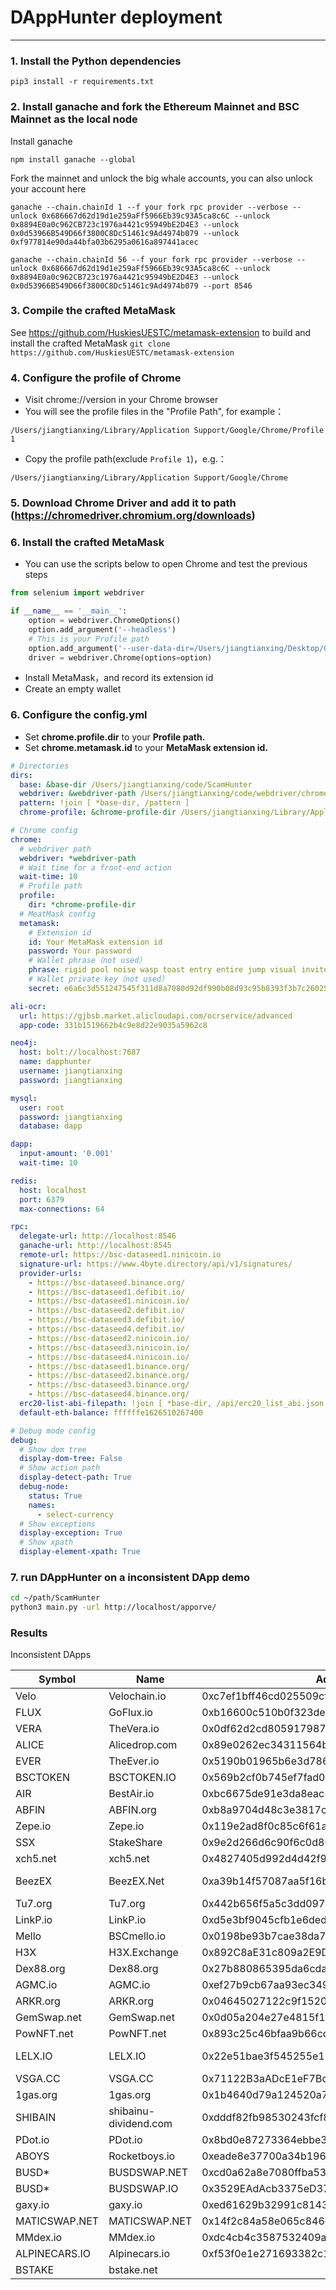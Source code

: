 # DAppHunter deployment

---

### 1. Install the Python dependencies
`pip3 install -r requirements.txt`

### 2. Install ganache and fork the Ethereum Mainnet and BSC Mainnet as the local node
Install ganache

`npm install ganache --global`

Fork the mainnet and unlock the big whale accounts, you can also unlock your account here

`ganache --chain.chainId 1 --f your fork rpc provider --verbose --unlock 0x686667d62d19d1e259aFf5966Eb39c93A5ca8c6C --unlock 0x8894E0a0c962CB723c1976a4421c95949bE2D4E3 --unlock 0x0d53966B549D66f3800C8Dc51461c9Ad4974b079 --unlock 0xf977814e90da44bfa03b6295a0616a897441acec`

`ganache --chain.chainId 56 --f your fork rpc provider --verbose --unlock 0x686667d62d19d1e259aFf5966Eb39c93A5ca8c6C --unlock 0x8894E0a0c962CB723c1976a4421c95949bE2D4E3 --unlock 0x0d53966B549D66f3800C8Dc51461c9Ad4974b079 --port 8546`

### 3. Compile the crafted MetaMask
See https://github.com/HuskiesUESTC/metamask-extension to build and install the crafted MetaMask
`git clone https://github.com/HuskiesUESTC/metamask-extension`

### 4. Configure the profile of Chrome

- Visit chrome://version in your Chrome browser
- You will see the profile files in the "Profile Path", for example：

```
/Users/jiangtianxing/Library/Application Support/Google/Chrome/Profile 1
```

- Copy the profile path(exclude `Profile 1`)，e.g.：

```
/Users/jiangtianxing/Library/Application Support/Google/Chrome
```

### 5. Download Chrome Driver and add it to path (https://chromedriver.chromium.org/downloads)

### 6. Install the crafted MetaMask

- You can use the scripts below to open Chrome and test the previous steps

```Python
from selenium import webdriver

if __name__ == '__main__':
    option = webdriver.ChromeOptions()
    option.add_argument('--headless')
    # This is your Profile path
    option.add_argument('--user-data-dir=/Users/jiangtianxing/Desktop/Chrome')
    driver = webdriver.Chrome(options=option)
```

- Install MetaMask，and record its extension id
- Create an empty wallet

### 6. Configure the config.yml

- Set **chrome.profile.dir** to your  **Profile path.**
- Set **chrome.metamask.id** to your **MetaMask extension id.**

```YAML
# Directories
dirs:
  base: &base-dir /Users/jiangtianxing/code/ScamHunter
  webdriver: &webdriver-path /Users/jiangtianxing/code/webdriver/chromedriver
  pattern: !join [ *base-dir, /pattern ]
  chrome-profile: &chrome-profile-dir /Users/jiangtianxing/Library/Application Support/Google/Chrome

# Chrome config 
chrome:
  # webdriver path
  webdriver: *webdriver-path
  # Wait time for a front-end action
  wait-time: 10
  # Profile path
  profile:
    dir: *chrome-profile-dir
  # MeatMask config
  metamask:
    # Extension id
    id: Your MetaMask extension id
    password: Your password
    # Wallet phrase（not used）
    phrase: rigid pool noise wasp toast entry entire jump visual invite avocado hotel
    # Wallet private key（not used）
    secret: e6a6c3d551247545f311d8a7080d92df990b08d93c95b8393f3b7c260252b2e2

ali-ocr:
  url: https://gjbsb.market.alicloudapi.com/ocrservice/advanced
  app-code: 331b1519662b4c9e8d22e9035a5962c8

neo4j:
  host: bolt://localhost:7687
  name: dapphunter
  username: jiangtianxing
  password: jiangtianxing

mysql:
  user: root
  password: jiangtianxing
  database: dapp

dapp:
  input-amount: '0.001'
  wait-time: 10

redis:
  host: localhost
  port: 6379
  max-connections: 64

rpc:
  delegate-url: http://localhost:8546
  ganache-url: http://localhost:8545
  remote-url: https://bsc-dataseed1.ninicoin.io
  signature-url: https://www.4byte.directory/api/v1/signatures/
  provider-urls:
    - https://bsc-dataseed.binance.org/
    - https://bsc-dataseed1.defibit.io/
    - https://bsc-dataseed1.ninicoin.io/
    - https://bsc-dataseed2.defibit.io/
    - https://bsc-dataseed3.defibit.io/
    - https://bsc-dataseed4.defibit.io/
    - https://bsc-dataseed2.ninicoin.io/
    - https://bsc-dataseed3.ninicoin.io/
    - https://bsc-dataseed4.ninicoin.io/
    - https://bsc-dataseed1.binance.org/
    - https://bsc-dataseed2.binance.org/
    - https://bsc-dataseed3.binance.org/
    - https://bsc-dataseed4.binance.org/
  erc20-list-abi-filepath: !join [ *base-dir, /api/erc20_list_abi.json ]
  default-eth-balance: ffffffe1626510267400

# Debug mode config
debug:
  # Show dom tree
  display-dom-tree: False
  # Show action path
  display-detect-path: True
  debug-node:
    status: True
    names:
      - select-currency
  # Show exceptions
  display-exception: True
  # Show xpath
  display-element-xpath: True
```

### 7. run DAppHunter on a inconsistent DApp demo

```Bash
cd ~/path/ScamHunter
python3 main.py -url http://localhost/apporve/
```

### Results

Inconsistent DApps

| Symbol        | Name          | Address                            | Website       |
| ------------- | ------------- | ---------------------------------- | ------------- |
| Velo  | Velochain.io  | 0xc7ef1bff46cd025509cf5e55fa5cd5c14793cbff | DEAD
| FLUX  | GoFlux.io  | 0xb16600c510b0f323dee2cb212924d90e58864421 | DEAD
| VERA | TheVera.io |  0x0df62d2cd80591798721ddc93001afe868c367ff | DEAD
| ALICE | Alicedrop.com | 0x89e0262ec34311564b4e43d416218d38d4db879c | DEAD
| EVER | TheEver.io | 0x5190b01965b6e3d786706fd4a999978626c19880 | DEAD
| BSCTOKEN | BSCTOKEN.IO | 0x569b2cf0b745ef7fad04e8ae226251814b3395f9 | DEAD
| AIR | BestAir.io | 0xbc6675de91e3da8eac51293ecb87c359019621cf | Redirected
| ABFIN | ABFIN.org | 0xb8a9704d48c3e3817cc17bc6d350b00d7caaecf6 | DEAD
| Zepe.io | Zepe.io | 0x119e2ad8f0c85c6f61afdf0df69693028cdc10be | DEAD
| SSX | StakeShare | 0x9e2d266d6c90f6c0d80a88159b15958f7135b8af | DEAD
| xch5.net | xch5.net | 0x4827405d992d4d42f9ff4bb9d13ec9b616a75278 | DEAD
| BeezEX | BeezEX.Net | 0xa39b14f57087aa5f16b941e5ec182b84a5432aa7 | SSL Warning
| Tu7.org | Tu7.org | 0x442b656f5a5c3dd09790951810c5a15ea5295b51 | DEAD
| LinkP.io | LinkP.io | 0xd5e3bf9045cfb1e6ded4b35d1b9c34be16d6eec3 | Redirected
| Mello | BSCmello.io | 0x0198be93b7cae38da7e2fd966946412cc36447bf | DEAD
| H3X | H3X.Exchange | 0x892C8aE31c809a2E9DEa97e10d09457a685c8E15 | DEAD
| Dex88.org | Dex88.org | 0x27b880865395da6cda9c407e5edfcc32184cf429 | DEAD
| AGMC.io | AGMC.io | 0xef27b9cb67aa93ec3494a60f1ea9380e86175b26 | DEAD
| ARKR.org | ARKR.org | 0x04645027122c9f152011f128c7085449b27cb6d7 | DEAD
| GemSwap.net | GemSwap.net | 0x0d05a204e27e4815f1f5afdb9d82aa221aa0bdfa | DEAD
| PowNFT.net | PowNFT.net | 0x893c25c46bfaa9b66cd557837d32af3fe264a07b | DEAD
| LELX.IO | LELX.IO | 0x22e51bae3f545255e115090202a23c7ede0b00b9 | SSL Warning
| VSGA.CC | VSGA.CC | 0x71122B3aADcE1eF7Bc5bB4A2A644Af0B478aF548 | DEAD
| 1gas.org | 1gas.org | 0x1b4640d79a124520a73ed6284a549e89f52dae54 | DEAD
| SHIBAIN | shibainu-dividend.com | 0xdddf82fb98530243fcf8d4b8dc452f918c3ac4ac | DEAD
| PDot.io | PDot.io | 0x8bd0e87273364ebbe3482efc166f7e0d34d82c25 | DEAD
| ABOYS | Rocketboys.io | 0xeade8e37700a34b196142d9962858d2a137e6eb8 |  DEAD
| BUSD* | BUSDSWAP.NET | 0xcd0a62a8e7080ffba5373c2c759f896b2518f846 | DEAD
| BUSD* | BUSDSWAP.IO | 0x3529EAdAcb3375eD37124c40Ada9827A6B0eC2e1 | DEAD
| gaxy.io | gaxy.io | 0xed61629b32991c8143ec6fae9dd2b90850bf78ec | DEAD
| MATICSWAP.NET | MATICSWAP.NET | 0x14f2c84a58e065c846c5fdddade0d3548f97a517 | DEAD
| MMdex.io | MMdex.io | 0xdc4cb4c3587532409a4545aa79a15d967bed1c08 | DEAD
|ALPINECARS.IO | Alpinecars.io | 0xf53f0e1e271693382c1bd3e774b9c2f644b3add0 | DEAD
| BSTAKE | bstake.net | | DEAD
